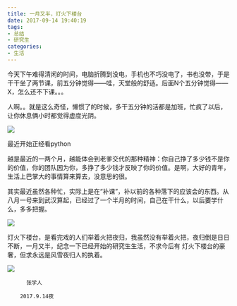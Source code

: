```yaml
---
title: 一月又半，灯火下楼台
date: 2017-09-14 19:40:19
tags: 
- 总结
- 研究生
categories:
- 生活
---
```


今天下午难得清闲的时间，电脑折腾到没电，手机也不巧没电了，书也没带，于是干干坐了两节课，前五分钟觉得——哇，天堂般的舒适。后面N个五分钟觉得——X，怎么还不下课。。。

人啊。。就是这么奇怪，懒惯了的时候，多干五分钟的活都是加班，忙疯了以后，让你休息俩小时都觉得虚度光阴。

![](1.jpg)

最近开始正经看python

越是最近的一两个月，越能体会到老爹交代的那种精神：你自己挣了多少钱不是你的价值，你的团队因为你，多挣了多少钱才反映了你的价值。是啊，大好的青年，生活上巴掌大的事情算来算去，没意思的很。

其实最近虽然各种忙，实际上是在“补课”，补以前的各种落下的应该会的东西。从八月一号来到武汉算起，已经过了一个半月的时间，自己在干什么，以后要学什么，多多把握。

![](2.png)

灯火下楼台，是看完戏的人们举着火把夜归，我虽然没有举着火把，夜归倒是日日不断，一月又半，纪念一下已经开始的研究生生活，不求今后有 灯火下楼台的豪奢，但求永远是风雪夜归人的执着。

![](3.jpg)


          张学人

        2017.9.14夜


